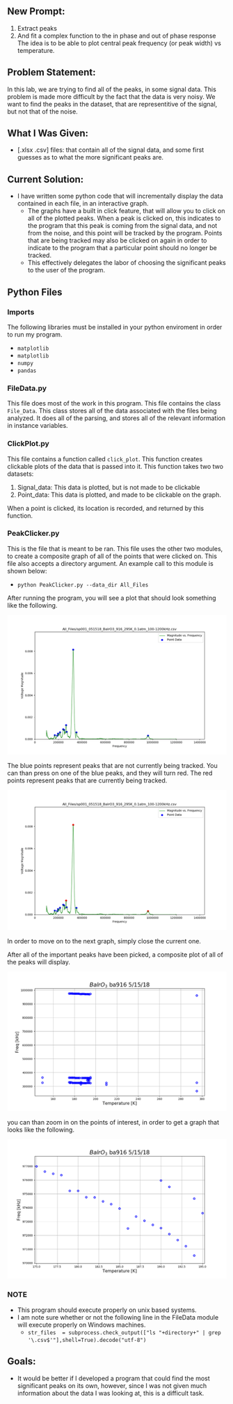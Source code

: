 ## New Prompt: ##
1. Extract peaks
2. And fit a complex function to the in phase and out of phase response
   The idea is to be able to plot central peak frequency (or peak
   width) vs temperature.

## Problem Statement: ##
In this lab, we are trying to find all of the peaks, in some signal data.
This problem is made more difficult by the fact that the data is very noisy.
We want to find the peaks in the dataset, that are representitive of the
signal, but not that of the noise.

## What I Was Given: ##
* [.xlsx .csv] files: that contain all of the signal data, and some first
  guesses as to what the more significant peaks are.

## Current Solution: ##
* I have written some python code that will incrementally display the data
  contained in each file, in an interactive graph.
    - The graphs have a built in click feature, that will allow you to click
      on all of the plotted peaks. When a peak is clicked on, this indicates
      to the program that this peak is coming from the signal data, and not
      from the noise, and this point will be tracked by the program.
      Points that are being tracked may also be clicked on again in order to
      indicate to the program that a particular point should no longer be
      tracked.
    - This effectively delegates the labor of choosing the significant peaks
      to the user of the program.

## Python Files ##

### Imports ###
The following libraries must be installed in your python enviroment in order
to run my program.
* `matplotlib`
* `matplotlib`
* `numpy`
* `pandas`

### FileData.py ###
This file does most of the work in this program. This file contains the class
`File_Data`. This class stores all of the data associated with the files
being analyzed. It does all of the parsing, and stores all of the relevant
information in instance variables.

### ClickPlot.py ###
This file contains a function called `click_plot`. This function creates
clickable plots of the data that is passed into it. This function takes two
two datasets:

1. Signal_data: This data is plotted, but is not made to be clickable
2. Point_data:  This data is plotted, and made to be clickable on the graph.

When a point is clicked, its location is recorded, and returned by this
function.

### PeakClicker.py ###
This is the file that is meant to be ran. This file uses the other two modules,
to create a composite graph of all of the points that were clicked on.
This file also accepts a directory argument. An example call to this module
is shown below:

* `python PeakClicker.py --data_dir All_Files`

After running the program, you will see a plot that should look something like
the following.

![alt text](images/notClicked.png "plot to click on")

The blue points represent peaks that are not currently being tracked.
You can than press on one of the blue peaks, and they will turn red.
The red points represent peaks that are currently being tracked.

![alt text](images/clicked.png "plot that has been clicked on")

In order to move on to the next graph, simply close the current one.

After all of the important peaks have been picked, a composite plot of all of
the peaks will display.

![alt text](images/composite.png "composite peak plot")

you can than zoom in on the
points of interest, in order to get a graph that looks like the following.

![alt text](images/compositeZoom.png "zoomed in composite peak plot")


### NOTE ###
* This program should execute properly on unix based systems.
* I am note sure whether or not the following line in the FileData module
  will execute properly on Windows machines.
    - `str_files  = subprocess.check_output(["ls "+directory+" | grep '\.csv$'"],shell=True).decode("utf-8")`

## Goals: ##
* It would be better if I developed a program that could find the most
  significant peaks on its own, however, since I was not given much information
  about the data I was looking at, this is a difficult task.
